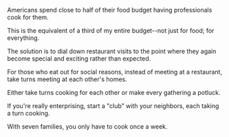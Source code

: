 Americans spend close to half of their food budget having professionals cook for them. 

This is the equivalent of a third of my entire budget--not just for food; for everything. 

The solution is to dial down restaurant visits to the point where they again become special and exciting rather than expected. 

For those who eat out  for  social  reasons,  instead  of  meeting  at  a  restaurant,  take  turns  meeting  at each  other's  homes. 

Either  take  turns  cooking  for  each  other  or  make  every gathering  a  potluck. 

If  you're  really  enterprising,  start  a  "club"  with  your neighbors,  each  taking  a  turn  cooking. 

With  seven  families,  you  only  have  to cook once a week.